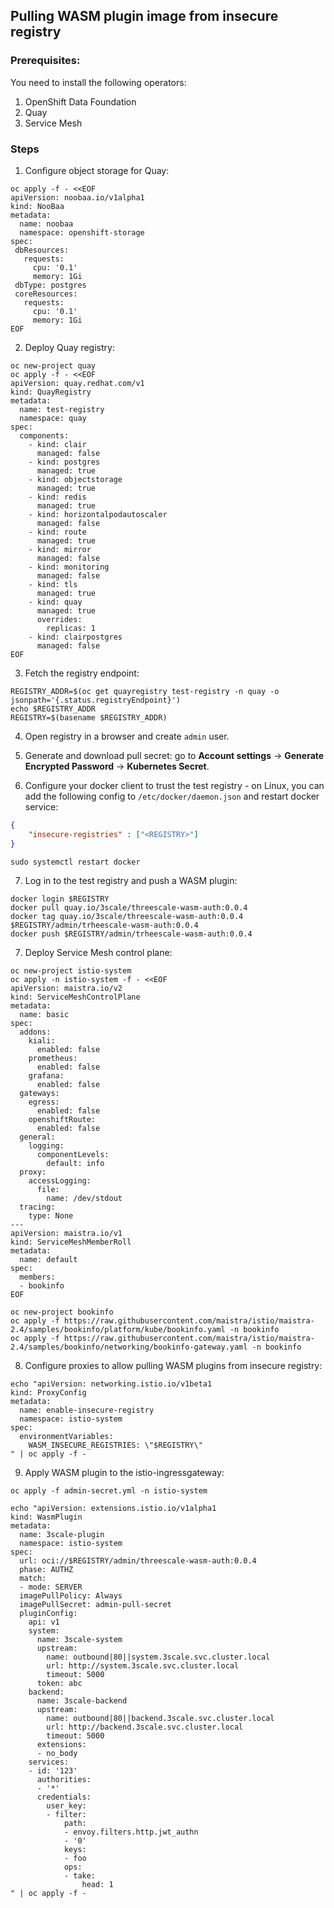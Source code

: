 ## Pulling WASM plugin image from insecure registry

### Prerequisites:

You need to install the following operators:
1. OpenShift Data Foundation
2. Quay
3. Service Mesh

### Steps

1. Configure object storage for Quay:
```shell
oc apply -f - <<EOF
apiVersion: noobaa.io/v1alpha1
kind: NooBaa
metadata:
  name: noobaa
  namespace: openshift-storage
spec:
 dbResources:
   requests:
     cpu: '0.1'
     memory: 1Gi
 dbType: postgres
 coreResources:
   requests:
     cpu: '0.1'
     memory: 1Gi
EOF
```

2. Deploy Quay registry:
```shell
oc new-project quay
oc apply -f - <<EOF
apiVersion: quay.redhat.com/v1
kind: QuayRegistry
metadata:
  name: test-registry
  namespace: quay
spec:
  components:
    - kind: clair
      managed: false
    - kind: postgres
      managed: true
    - kind: objectstorage
      managed: true
    - kind: redis
      managed: true
    - kind: horizontalpodautoscaler
      managed: false
    - kind: route
      managed: true
    - kind: mirror
      managed: false
    - kind: monitoring
      managed: false
    - kind: tls
      managed: true
    - kind: quay
      managed: true
      overrides:
        replicas: 1
    - kind: clairpostgres
      managed: false
EOF
```

3. Fetch the registry endpoint:
```shell
REGISTRY_ADDR=$(oc get quayregistry test-registry -n quay -o jsonpath='{.status.registryEndpoint}')
echo $REGISTRY_ADDR
REGISTRY=$(basename $REGISTRY_ADDR)
```

4. Open registry in a browser and create `admin` user.

5. Generate and download pull secret: go to **Account settings** -> **Generate Encrypted Password** -> **Kubernetes Secret**.

6. Configure your docker client to trust the test registry - on Linux,
you can add the following config to `/etc/docker/daemon.json` and restart docker service:
```json
{
    "insecure-registries" : ["<REGISTRY>"]
}
```
```shell
sudo systemctl restart docker
```

7. Log in to the test registry and push a WASM plugin:
```shell
docker login $REGISTRY
docker pull quay.io/3scale/threescale-wasm-auth:0.0.4
docker tag quay.io/3scale/threescale-wasm-auth:0.0.4 $REGISTRY/admin/trheescale-wasm-auth:0.0.4
docker push $REGISTRY/admin/trheescale-wasm-auth:0.0.4
```

7. Deploy Service Mesh control plane:
```shell
oc new-project istio-system
oc apply -n istio-system -f - <<EOF
apiVersion: maistra.io/v2
kind: ServiceMeshControlPlane
metadata:
  name: basic
spec:
  addons:
    kiali:
      enabled: false
    prometheus:
      enabled: false
    grafana:
      enabled: false
  gateways:
    egress:
      enabled: false
    openshiftRoute:
      enabled: false
  general:
    logging:
      componentLevels:
        default: info
  proxy:
    accessLogging:
      file:
        name: /dev/stdout
  tracing:
    type: None
---
apiVersion: maistra.io/v1
kind: ServiceMeshMemberRoll
metadata:
  name: default
spec:
  members:
  - bookinfo
EOF
```
```shell
oc new-project bookinfo
oc apply -f https://raw.githubusercontent.com/maistra/istio/maistra-2.4/samples/bookinfo/platform/kube/bookinfo.yaml -n bookinfo
oc apply -f https://raw.githubusercontent.com/maistra/istio/maistra-2.4/samples/bookinfo/networking/bookinfo-gateway.yaml -n bookinfo
```

8. Configure proxies to allow pulling WASM plugins from insecure registry:
```shell
echo "apiVersion: networking.istio.io/v1beta1
kind: ProxyConfig
metadata: 
  name: enable-insecure-registry
  namespace: istio-system
spec: 
  environmentVariables: 
    WASM_INSECURE_REGISTRIES: \"$REGISTRY\"
" | oc apply -f -
```

9. Apply WASM plugin to the istio-ingressgateway:
```shell
oc apply -f admin-secret.yml -n istio-system

echo "apiVersion: extensions.istio.io/v1alpha1
kind: WasmPlugin
metadata:
  name: 3scale-plugin
  namespace: istio-system
spec:
  url: oci://$REGISTRY/admin/threescale-wasm-auth:0.0.4
  phase: AUTHZ
  match:
  - mode: SERVER
  imagePullPolicy: Always
  imagePullSecret: admin-pull-secret
  pluginConfig:
    api: v1
    system:
      name: 3scale-system
      upstream:
        name: outbound|80||system.3scale.svc.cluster.local
        url: http://system.3scale.svc.cluster.local
        timeout: 5000
      token: abc
    backend:
      name: 3scale-backend
      upstream:
        name: outbound|80||backend.3scale.svc.cluster.local
        url: http://backend.3scale.svc.cluster.local
        timeout: 5000
      extensions:
      - no_body
    services:
    - id: '123'
      authorities:
      - '*'
      credentials:
        user_key:
        - filter:
            path:
            - envoy.filters.http.jwt_authn
            - '0'
            keys:
            - foo
            ops:
            - take:
                head: 1
" | oc apply -f -
```
